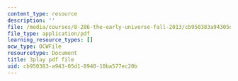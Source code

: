 ```yaml
---
content_type: resource
description: ''
file: /media/courses/8-286-the-early-universe-fall-2013/cb950383a94305d1894010ba577ec20b_45RQrWHzovU.pdf
file_type: application/pdf
learning_resource_types: []
ocw_type: OCWFile
resourcetype: Document
title: 3play pdf file
uid: cb950383-a943-05d1-8940-10ba577ec20b
---
```

